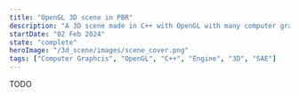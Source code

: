 ```yaml
---
title: "OpenGL 3D scene in PBR"
description: "A 3D scene made in C++ with OpenGL with many computer graphics techniques including PBR"
startDate: "02 Feb 2024"
state: "complete"
heroImage: "/3d_scene/images/scene_cover.png"
tags: ["Computer Graphcis", "OpenGL", "C++", "Engine", "3D", "SAE"]
---
```


TODO